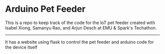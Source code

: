 # Arduino Pet Feeder

This is a repo to keep track of the code for the IoT pet feeder created with Isabel Xiong, Samanyu Rao, and Arjun Desch at EMU & Spark's Techathon.

---

It has a website using flask to control the pet feeder and arduino code for the device itself
